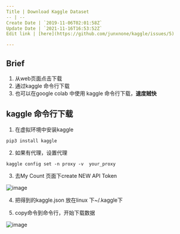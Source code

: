```yaml
---
Title | Download Kaggle Dataset
-- | --
Create Date | `2019-11-06T02:01:58Z`
Update Date | `2021-11-16T16:53:52Z`
Edit link | [here](https://github.com/junxnone/kaggle/issues/5)

---
```


## Brief

1. 从web页面点击下载
2. 通过kaggle 命令行下载
3. 也可以在google colab 中使用 kaggle 命令行下载，**速度贼快**

## kaggle 命令行下载

1. 在虚拟环境中安装kaggle

```
pip3 install kaggle
```

2. 如果有代理，设置代理

```
kaggle config set -n proxy -v  your_proxy
```

3. 去My Count 页面下create NEW API Token

![image](https://user-images.githubusercontent.com/2216970/68261850-50d06200-007c-11ea-9acd-e5e3da5b23d2.png)

4. 把得到的kaggle.json 放在linux 下~/.kaggle下

5. copy命令到命令行，开始下载数据

![image](https://user-images.githubusercontent.com/2216970/68261892-70678a80-007c-11ea-984b-f37af43cebb4.png)

